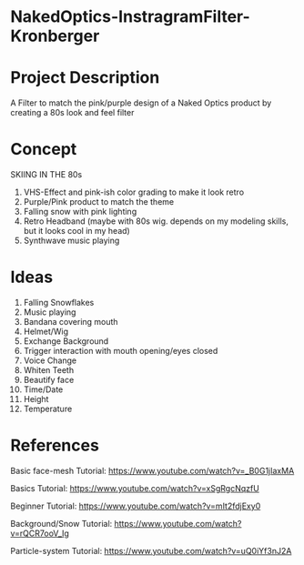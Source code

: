 # NakedOptics-InstragramFilter-Kronberger


# Project Description
A Filter to match the pink/purple design of a Naked Optics product by creating a 80s look and feel filter

# Concept
SKIING IN THE 80s

1) VHS-Effect and pink-ish color grading to make it look retro
2) Purple/Pink product to match the theme
3) Falling snow with pink lighting
4) Retro Headband (maybe with 80s wig. depends on my modeling skills, but it looks cool in my head)
5) Synthwave music playing


# Ideas
1) Falling Snowflakes
2) Music playing
3) Bandana covering mouth
4) Helmet/Wig
5) Exchange Background
6) Trigger interaction with mouth opening/eyes closed
7) Voice Change
8) Whiten Teeth
9) Beautify face
10) Time/Date
11) Height
12) Temperature
 
 
# References
Basic face-mesh Tutorial: https://www.youtube.com/watch?v=_B0G1jIaxMA

Basics Tutorial: https://www.youtube.com/watch?v=xSgRgcNqzfU

Beginner Tutorial: https://www.youtube.com/watch?v=mIt2fdjExy0

Background/Snow Tutorial: https://www.youtube.com/watch?v=rQCR7ooV_Ig

Particle-system Tutorial: https://www.youtube.com/watch?v=uQ0iYf3nJ2A
